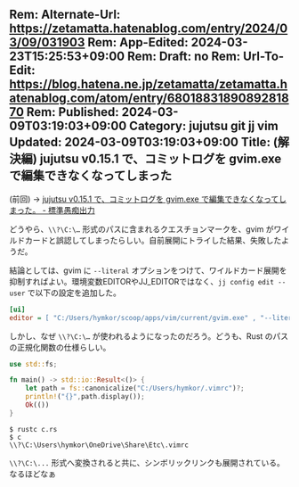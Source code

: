 Rem: Alternate-Url: https://zetamatta.hatenablog.com/entry/2024/03/09/031903
Rem: App-Edited: 2024-03-23T15:25:53+09:00
Rem: Draft: no
Rem: Url-To-Edit: https://blog.hatena.ne.jp/zetamatta/zetamatta.hatenablog.com/atom/entry/6801883189089281870
Rem: Published: 2024-03-09T03:19:03+09:00
Category: jujutsu git jj vim
Updated: 2024-03-09T03:19:03+09:00
Title: (解決編) jujutsu v0.15.1 で、コミットログを gvim.exe で編集できなくなってしまった
---
(前回) → [jujutsu v0.15.1 で、コミットログを gvim.exe で編集できなくなってしまった。 - 標準愚痴出力](https://zetamatta.hatenablog.com/entry/2024/03/08/192119) 

どうやら、`\\?\C:\…` 形式のパスに含まれるクエスチョンマークを、gvim がワイルドカードと誤認してしまったらしい。自前展開にトライした結果、失敗したようだ。

結論としては、gvim に `--literal` オプションをつけて、ワイルドカード展開を抑制すればよい。環境変数EDITORやJJ\_EDITORではなく、`jj config edit --user` で以下の設定を追加した。

```ini
[ui]
editor = [ "C:/Users/hymkor/scoop/apps/vim/current/gvim.exe" , "--literal" ]
```

しかし、なぜ `\\?\C:\…` が使われるようになったのだろう。どうも、Rust のパスの正規化関数の仕様らしい。

```rust
use std::fs;

fn main() -> std::io::Result<()> {
    let path = fs::canonicalize("C:/Users/hymkor/.vimrc")?;
    println!("{}",path.display());
    Ok(())
}
```

```
$ rustc c.rs
$ c
\\?\C:\Users\hymkor\OneDrive\Share\Etc\.vimrc
```

`\\?\C:\...` 形式へ変換されると共に、シンボリックリンクも展開されている。なるほどなぁ

